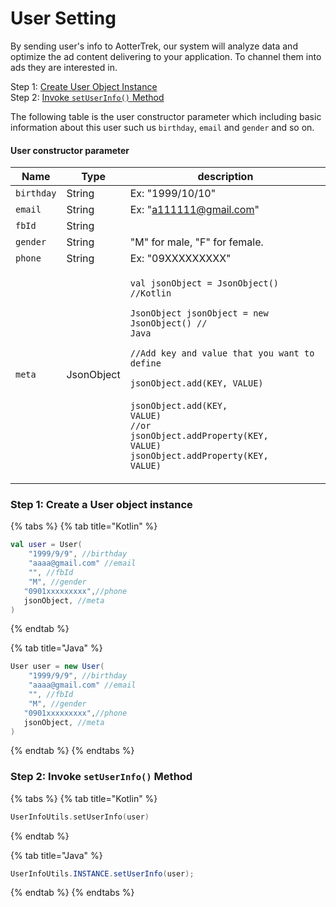 # User Setting

By sending user's info to AotterTrek, our system will analyze data and optimize the ad content delivering to your application. To channel them into ads they are interested in.

Step 1: [Create User Object Instance](user-setting.md#step-1-create-a-user-object-instance)\
Step 2: [Invoke `setUserInfo()` Method](user-setting.md#step-2-invoke-setuserinfo-method)

The following table is the user constructor parameter which including basic information about this user such us `birthday`, `email` and `gender` and so on.

#### User constructor parameter

| Name       | Type       | description                                                                                                                                                                                                                                                                                                                                                                                                                            |
| ---------- | ---------- | -------------------------------------------------------------------------------------------------------------------------------------------------------------------------------------------------------------------------------------------------------------------------------------------------------------------------------------------------------------------------------------------------------------------------------------- |
| `birthday` | String     | Ex: "1999/10/10"                                                                                                                                                                                                                                                                                                                                                                                                                       |
| `email`    | String     | Ex: "a111111@gmail.com"                                                                                                                                                                                                                                                                                                                                                                                                                |
| `fbId`     | String     |                                                                                                                                                                                                                                                                                                                                                                                                                                        |
| `gender`   | String     | "M" for male, "F" for female.                                                                                                                                                                                                                                                                                                                                                                                                          |
| `phone`    | String     | Ex: "09XXXXXXXXX"                                                                                                                                                                                                                                                                                                                                                                                                                      |
| `meta`     | JsonObject | <p><code>val jsonObject = JsonObject() //Kotlin</code></p><p><code>JsonObject jsonObject  = new JsonObject()  // Java</code></p><p></p><p><code>//Add key and value that you want to define</code></p><p><code>jsonObject.add(KEY, VALUE)            </code><br><code>jsonObject.add(KEY, VALUE)</code><br><code>//or</code><br><code>jsonObject.addProperty(KEY, VALUE)</code><br><code>jsonObject.addProperty(KEY, VALUE)</code></p> |

### Step 1: Create a User object instance

{% tabs %}
{% tab title="Kotlin" %}
```kotlin
val user = User(
    "1999/9/9", //birthday
    "aaaa@gmail.com" //email
    "", //fbId
    "M", //gender
   "0901xxxxxxxxx",//phone
   jsonObject, //meta
)
```
{% endtab %}

{% tab title="Java" %}
```java
User user = new User(
    "1999/9/9", //birthday
    "aaaa@gmail.com" //email
    "", //fbId
    "M", //gender
   "0901xxxxxxxxx",//phone
   jsonObject, //meta
)
```
{% endtab %}
{% endtabs %}

### Step 2: Invoke `setUserInfo()` Method

{% tabs %}
{% tab title="Kotlin" %}
```kotlin
UserInfoUtils.setUserInfo(user)
```
{% endtab %}

{% tab title="Java" %}
```java
UserInfoUtils.INSTANCE.setUserInfo(user);
```
{% endtab %}
{% endtabs %}

